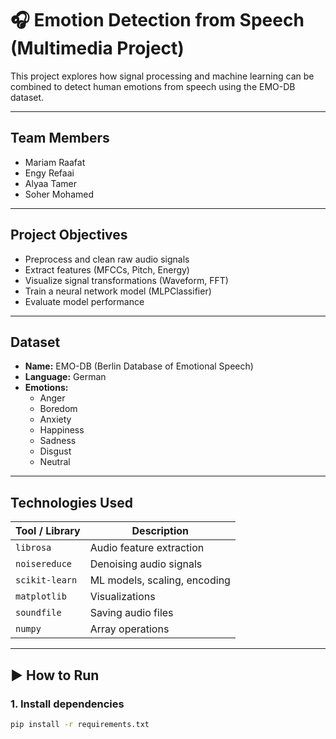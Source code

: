 # 🎧 Emotion Detection from Speech (Multimedia Project)

This project explores how signal processing and machine learning can be combined to detect human emotions from speech using the EMO-DB dataset.

---

##  Team Members

- Mariam Raafat  
- Engy Refaai  
- Alyaa Tamer  
- Soher Mohamed

---

##  Project Objectives

- Preprocess and clean raw audio signals
- Extract features (MFCCs, Pitch, Energy)
- Visualize signal transformations (Waveform, FFT)
- Train a neural network model (MLPClassifier)
- Evaluate model performance

---

##  Dataset

- **Name:** EMO-DB (Berlin Database of Emotional Speech)
- **Language:** German
- **Emotions:**
  - Anger
  - Boredom
  - Anxiety
  - Happiness
  - Sadness
  - Disgust
  - Neutral

---

##  Technologies Used

| Tool / Library | Description |
|----------------|-------------|
| `librosa` | Audio feature extraction |
| `noisereduce` | Denoising audio signals |
| `scikit-learn` | ML models, scaling, encoding |
| `matplotlib` | Visualizations |
| `soundfile` | Saving audio files |
| `numpy` | Array operations |

---

## ▶ How to Run

### 1. Install dependencies

```bash
pip install -r requirements.txt
